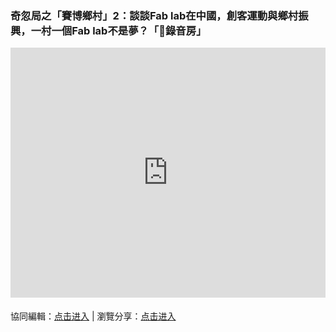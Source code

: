 ### 奇忽局之「賽博鄉村」2：談談Fab lab在中國，創客運動與鄉村振興，一村一個Fab lab不是夢？「🎤錄音房」

<iframe width="100%" height="400" frameborder="0" src="https://www.mindmeister.com/maps/public_map_shell/1824185733/2-fab-lab-fab-lab?width=600&height=400&z=auto&t=MAIrumhYlZ&no_logo=1" scrolling="no" style="overflow: hidden; margin-bottom: 5px;">Your browser is not able to display frames. Please visit <a href="https://www.mindmeister.com/1824185733/2-fab-lab-fab-lab?t=MAIrumhYlZ" target="_blank">奇忽局之「賽博鄉村」2：談談Fab lab在中國，創客運動與鄉村振興，一村一個Fab lab不是夢？「🎤錄音房」</a> on MindMeister.</iframe>

協同編輯：[点击进入](https://mm.tt/1824185733?t=MAIrumhYlZ) | 瀏覽分享：[点击进入](https://www.mindmeister.com/1824185733/2-fab-lab-fab-lab)